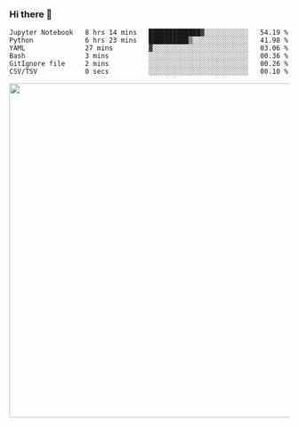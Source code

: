 ### Hi there 👋

<!--START_SECTION:waka-->

```text
Jupyter Notebook   8 hrs 14 mins   █████████████▓░░░░░░░░░░░   54.19 %
Python             6 hrs 23 mins   ██████████▒░░░░░░░░░░░░░░   41.98 %
YAML               27 mins         ▓░░░░░░░░░░░░░░░░░░░░░░░░   03.06 %
Bash               3 mins          ░░░░░░░░░░░░░░░░░░░░░░░░░   00.36 %
GitIgnore file     2 mins          ░░░░░░░░░░░░░░░░░░░░░░░░░   00.26 %
CSV/TSV            0 secs          ░░░░░░░░░░░░░░░░░░░░░░░░░   00.10 %
```

<!--END_SECTION:waka-->

<img src="https://wakatime.com/share/@QuantumA/fc1cfcd9-4c6f-41e9-9c18-f86f6df42a11.svg?sanitize=true" width="600">

<!--
**QuantumA/QuantumA** is a ✨ _special_ ✨ repository because its `README.md` (this file) appears on your GitHub profile.

Here are some ideas to get you started:

- 🔭 I’m currently working on ...
- 🌱 I’m currently learning ...
- 👯 I’m looking to collaborate on ...
- 🤔 I’m looking for help with ...
- 💬 Ask me about ...
- 📫 How to reach me: ...
- 😄 Pronouns: ...
- ⚡ Fun fact: ...
-->
